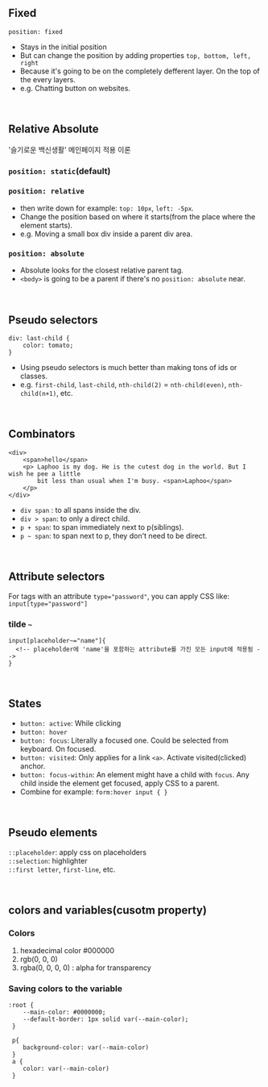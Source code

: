 ## Fixed
```position: fixed```
- Stays in the initial position
- But can change the position by adding properties ```top, bottom, left, right```
- Because it's going to be on the completely defferent layer. On the top of the every layers.
- e.g. Chatting button on websites.

<br/>

## Relative Absolute
'슬기로운 백신생활' 메인페이지 적용 이론
### ```position: static```(default)

### ```position: relative```
- then write down for example: ```top: 10px```, ```left: -5px```.
- Change the position based on where it starts(from the place where the element starts).
- e.g. Moving a small box div inside a parent div area.

### ```position: absolute```
- Absolute looks for the closest relative parent tag.
- ```<body>``` is going to be a parent if there's no ```position: absolute``` near.

<br/>

## Pseudo selectors 
```
div: last-child {
    color: tomato;
}
```
- Using pseudo selectors is much better than making tons of ids or classes.
- e.g. ```first-child```, ```last-child```, ```nth-child(2)``` = ```nth-child(even)```, ```nth-child(n+1)```, etc.

<br/>

## Combinators
```
<div>
    <span>hello</span>
    <p> Laphoo is my dog. He is the cutest dog in the world. But I wish he pee a little
        bit less than usual when I'm busy. <span>Laphoo</span>
    </p>
</div>
```
- ```div span``` : to all spans inside the div.
- ```div > span```: to only a direct child.
- ```p + span```: to span immediately next to p(siblings).
- ```p ~ span```: to span next to p, they don't need to be direct.

<br/>

## Attribute selectors
For tags with an attribute ```type="password"```, you can apply CSS like: ```input[type="password"]```      

### tilde ```~```
```
input[placeholder~="name"]{
  <!-- placeholder에 'name'을 포함하는 attribute를 가진 모든 input에 적용됨 -->
}
```

<br/>

## States
- ```button: active```: While clicking
- ```button: hover```
- ```button: focus```: Literally a focused one. Could be selected from keyboard. On focused.
- ```button: visited```: Only applies for a link ```<a>```. Activate visited(clicked) anchor.
- ```button: focus-within```: An element might have a child with ```focus```. Any child inside the element get focused, apply CSS to a parent.
- Combine for example: ```form:hover input { }```

<br/>

## Pseudo elements
```::placeholder```: apply css on placeholders      
```::selection```: highlighter          
```::first letter```, ```first-line```, etc.

<br/>

## colors and variables(cusotm property)
### Colors
1. hexadecimal color #000000
2. rgb(0, 0, 0)
3. rgba(0, 0, 0, 0) : alpha for transparency

### Saving colors to the variable
```
:root {
    --main-color: #0000000;
    --default-border: 1px solid var(--main-color);
 }
 
 p{
    background-color: var(--main-color)
 }
 a {
    color: var(--main-color)
 }
```









